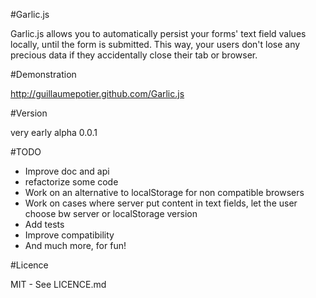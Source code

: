 #Garlic.js

Garlic.js allows you to automatically persist your forms' text field values locally, until the form is submitted. This way, your users don't lose any precious data if they accidentally close their tab or browser.

#Demonstration

http://guillaumepotier.github.com/Garlic.js

#Version

very early alpha 0.0.1

#TODO

* Improve doc and api
* refactorize some code
* Work on an alternative to localStorage for non compatible browsers
* Work on cases where server put content in text fields, let the user choose bw server or localStorage version
* Add tests
* Improve compatibility
* And much more, for fun!

#Licence

MIT - See LICENCE.md